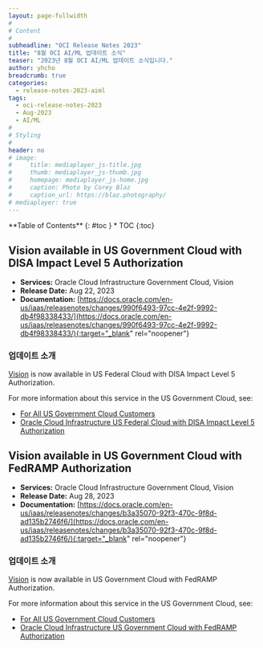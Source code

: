 ```yaml
---
layout: page-fullwidth
#
# Content
#
subheadline: "OCI Release Notes 2023"
title: "8월 OCI AI/ML 업데이트 소식"
teaser: "2023년 8월 OCI AI/ML 업데이트 소식입니다."
author: yhcho
breadcrumb: true
categories:
  - release-notes-2023-aiml
tags:
  - oci-release-notes-2023
  - Aug-2023
  - AI/ML
#
# Styling
#
header: no
# image:
#     title: mediaplayer_js-title.jpg
#     thumb: mediaplayer_js-thumb.jpg
#     homepage: mediaplayer_js-home.jpg
#     caption: Photo by Corey Blaz
#     caption_url: https://blaz.photography/
# mediaplayer: true
---
```


<div class="panel radius" markdown="1">
**Table of Contents**
{: #toc }
*  TOC
{:toc}
</div>


## Vision available in US Government Cloud with DISA Impact Level 5 Authorization
* **Services:** Oracle Cloud Infrastructure Government Cloud, Vision
* **Release Date:** Aug 22, 2023
* **Documentation:** [https://docs.oracle.com/en-us/iaas/releasenotes/changes/990f6493-97cc-4e2f-9992-db4f98338433/](https://docs.oracle.com/en-us/iaas/releasenotes/changes/990f6493-97cc-4e2f-9992-db4f98338433/){:target="_blank" rel="noopener"}

### 업데이트 소개
[Vision](https://docs.oracle.com/en-us/iaas/vision/vision/using/home.htm) is now available in US Federal Cloud with DISA Impact Level 5 Authorization.

For more information about this service in the US Government Cloud, see:

- [For All US Government Cloud Customers](https://docs.oracle.com/iaas/Content/General/Concepts/govinfo.htm)
- [Oracle Cloud Infrastructure US Federal Cloud with DISA Impact Level 5 Authorization](https://docs.oracle.com/en-us/iaas/Content/General/Concepts/govfeddod.htm)


## Vision available in US Government Cloud with FedRAMP Authorization
* **Services:** Oracle Cloud Infrastructure Government Cloud, Vision
* **Release Date:** Aug 28, 2023
* **Documentation:** [https://docs.oracle.com/en-us/iaas/releasenotes/changes/b3a35070-92f3-470c-9f8d-ad135b2746f6/](https://docs.oracle.com/en-us/iaas/releasenotes/changes/b3a35070-92f3-470c-9f8d-ad135b2746f6/){:target="_blank" rel="noopener"}

### 업데이트 소개
[Vision](https://docs.oracle.com/en-us/iaas/vision/vision/using/home.htm) is now available in US Government Cloud with FedRAMP Authorization.

For more information about this service in the US Government Cloud, see:

- [For All US Government Cloud Customers](https://docs.oracle.com/iaas/Content/General/Concepts/govinfo.htm)
- [Oracle Cloud Infrastructure US Government Cloud with FedRAMP Authorization](https://docs.oracle.com/iaas/Content/General/Concepts/govfedramp.htm)

